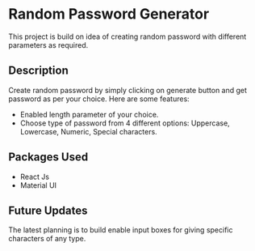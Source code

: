 # Random Password Generator

This project is build on idea of creating random password with different parameters as required.

## Description
Create random password by simply clicking on generate button and get password as per your choice. Here are some features:
 - Enabled length parameter of your choice.
 - Choose type of password from 4 different options: Uppercase, Lowercase, Numeric, Special characters.

## Packages Used

 - React Js
 - Material UI
 
 ## Future Updates
 The latest planning is to build enable input boxes for giving specific characters of any type.


